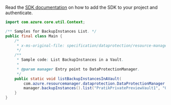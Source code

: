 Read the [SDK documentation](https://github.com/Azure/azure-sdk-for-java/blob/azure-resourcemanager-dataprotection_1.0.0-beta.1/sdk/dataprotection/azure-resourcemanager-dataprotection/README.md) on how to add the SDK to your project and authenticate.

```java
import com.azure.core.util.Context;

/** Samples for BackupInstances List. */
public final class Main {
    /*
     * x-ms-original-file: specification/dataprotection/resource-manager/Microsoft.DataProtection/stable/2021-07-01/examples/BackupInstanceOperations/ListBackupInstances.json
     */
    /**
     * Sample code: List BackupInstances in a Vault.
     *
     * @param manager Entry point to DataProtectionManager.
     */
    public static void listBackupInstancesInAVault(
        com.azure.resourcemanager.dataprotection.DataProtectionManager manager) {
        manager.backupInstances().list("PratikPrivatePreviewVault1", "000pikumar", Context.NONE);
    }
}
```
